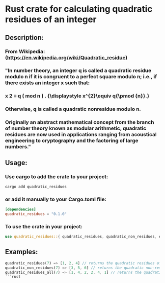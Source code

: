 # Rust crate for calculating quadratic residues of an integer

##  Description:

### From Wikipedia: (https://en.wikipedia.org/wiki/Quadratic_residue)

###  "In number theory, an integer q is called a quadratic residue modulo n if it is congruent to a perfect square modulo n; i.e., if there exists an integer x such that:
###     x 2 ≡ q ( mod n ) . {\displaystyle x^{2}\equiv q{\pmod {n}}.}
### Otherwise, q is called a quadratic nonresidue modulo n.
### Originally an abstract mathematical concept from the branch of number theory known as modular arithmetic, quadratic residues are now used in applications ranging from acoustical engineering to cryptography and the factoring of large numbers."

##  Usage:

### Use cargo to add the crate to your project: 

```bash
cargo add quadratic_residues
```
### or add it manually to your Cargo.toml file:

```toml
[dependencies]
quadratic_residues = "0.1.0"
```

### To use the crate in your project:
```rust
use quadratic_residues::{ quadratic_residues, quadratic_non_residues, quadratic_residues_all };
```

## Examples:

```rust
quadratic_residues(7) => [1, 2, 4] // returns the quadratic residues of 7
quadratic_non_residues(7) => [3, 5, 6] // returns the quadratic non-residues of 7
quadratic_residues_all(7) => [1, 4, 2, 2, 4, 1] // returns the quadratic residues of 7 including duplicates
```rust
